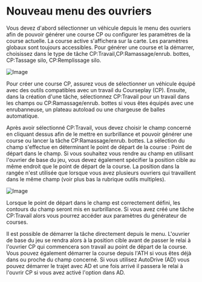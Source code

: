# Nouveau menu des ouvriers


Vous devez d'abord sélectionner un véhicule depuis le menu des ouvriers afin de pouvoir générer une course CP ou configurer les paramètres de la course actuelle. 
La course active s'affichera sur la carte.
Les paramètres globaux sont toujours accessibles.
Pour générer une course et la démarrer, choisissez dans le type de tâche CP:Travail,CP:Ramassage/enrub. bottes, CP:Tassage silo, CP:Remplissage silo.


![Image](assets/startjobmenuhelp_0_0_1024_895.png)


Pour créer une course CP, assurez vous de sélectionner un véhicule équipé avec des outils compatibles avec un travail du Courseplay (CP).
Ensuite, dans la création d'une tâche, sélectionnez CP:Travail pour un travail dans les champs ou CP:Ramassage/enrub. bottes si vous êtes équipés avec une enrubanneuse, un plateau autoload ou une chargeuse de balles automatique.



Après avoir sélectionné CP:Travail, vous devez choisir le champ concerné en cliquant dessus afin de le mettre en surbrillance et pouvoir générer une course ou lancer la tâche CP:Ramassage/enrub. bottes.
La sélection du champ s'effectue en déterminant le point de départ de la course : Point de départ dans le champ.
Si vous souhaitez vous rendre au champ en utilisant l'ouvrier de base du jeu, vous devez également spécifier la position cible au même endroit que le point de départ de la course.
La position dans la rangée n'est utilisée que lorsque vous avez plusieurs ouvriers qui travaillent dans le même champ (voir plus bas la rubrique outils multiples).


![Image](assets/readyjobmenuhelp_0_0_765_510.png)


Lorsque le point de départ dans le champ est correctement défini, les contours du champ seront mis en surbrillance.
Si vous avez créé une tâche CP:Travail alors vous pourrez accéder aux paramètres du générateur de courses.



Il est possible de démarrer la tâche directement depuis le menu. L'ouvrier de base du jeu se rendra alors à la position cible avant de passer le relai à l'ouvrier CP qui commencera son travail au point de départ de la course.
Vous pouvez également démarrer la course depuis l'ATH si vous êtes déjà dans ou proche du champ concerné. Si vous utilisez AutoDrive (AD) vous pouvez démarrer le trajet avec AD et une fois arrivé il passera le relai à l'ouvrir CP si vous avez activé l'option dans AD.



